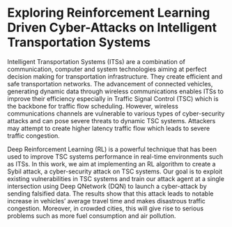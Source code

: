 # Exploring Reinforcement Learning Driven Cyber-Attacks on Intelligent Transportation Systems


Intelligent Transportation Systems (ITSs) are a combination of communication, computer and system technologies aiming at perfect decision making for transportation infrastructure. They create efficient and safe transportation networks. The advancement of connected vehicles, generating dynamic data through wireless communications enables ITSs to improve their efficiency especially in Traffic Signal Control (TSC) which is the backbone for traffic flow scheduling. However, wireless communications channels are vulnerable to various types of cyber-security attacks and can pose severe threats to dynamic TSC systems. Attackers may attempt to create higher latency traffic flow which leads to severe traffic congestion.

Deep Reinforcement Learning (RL) is a powerful technique that has been used to improve TSC systems performance in real-time environments such as ITSs. In this work, we aim at implementing an RL algorithm to create a Sybil attack, a cyber-security attack on TSC systems. Our goal is to exploit existing vulnerabilities in TSC systems and train our attack agent at a single intersection using Deep QNetwork (DQN) to launch a cyber-attack by sending falsified data. The results show that this attack leads to notable increase in vehicles’ average travel time and makes disastrous traffic congestion. Moreover, in crowded cities, this will give rise to serious problems such as more fuel consumption and air pollution.
